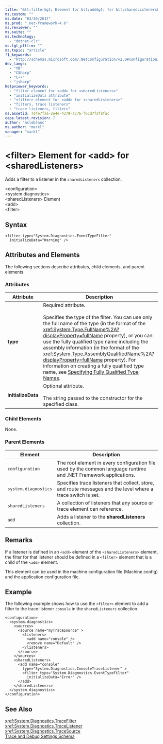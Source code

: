```yaml
---
title: "&lt;filter&gt; Element for &lt;add&gt; for &lt;sharedListeners&gt; | Microsoft Docs"
ms.custom: ""
ms.date: "03/30/2017"
ms.prod: ".net-framework-4.6"
ms.reviewer: ""
ms.suite: ""
ms.technology: 
  - "dotnet-clr"
ms.tgt_pltfrm: ""
ms.topic: "article"
f1_keywords: 
  - "http://schemas.microsoft.com/.NetConfiguration/v2.0#configuration/system.diagnostics/sharedListeners/add/filter"
dev_langs: 
  - "VB"
  - "CSharp"
  - "C++"
  - "jsharp"
helpviewer_keywords: 
  - "filter element for <add> for <sharedListeners>"
  - "initializeData attribute"
  - "<filter> element for <add> for <sharedListeners>"
  - "filters, trace listeners"
  - "trace listeners, filters"
ms.assetid: 7d4e7faa-2e4e-4379-ac76-f6cd7f2f8fac
caps.latest.revision: 7
author: "mcleblanc"
ms.author: "markl"
manager: "markl"
---
```

# &lt;filter&gt; Element for &lt;add&gt; for &lt;sharedListeners&gt;
Adds a filter to a listener in the `sharedListeners` collection.  
  
 \<configuration>  
\<system.diagnostics>  
\<sharedListeners> Element  
\<add>  
\<filter>  
  
## Syntax  
  
```  
<filter type="System.Diagnostics.EventTypeFilter"   
  initializeData="Warning" />  
```  
  
## Attributes and Elements  
 The following sections describe attributes, child elements, and parent elements.  
  
### Attributes  
  
|Attribute|Description|  
|---------------|-----------------|  
|**type**|Required attribute.<br /><br /> Specifies the type of the filter. You can use only the full name of the type (in the format of the <xref:System.Type.FullName%2A?displayProperty=fullName> property), or you can use the fully qualified type name including the assembly information (in the format of the <xref:System.Type.AssemblyQualifiedName%2A?displayProperty=fullName> property). For information on creating a fully qualified type name, see [Specifying Fully Qualified Type Names](../../../../../docs/framework/reflection-and-codedom/specifying-fully-qualified-type-names.md).|  
|**initializeData**|Optional attribute.<br /><br /> The string passed to the constructor for the specified class.|  
  
### Child Elements  
 None.  
  
### Parent Elements  
  
|Element|Description|  
|-------------|-----------------|  
|`configuration`|The root element in every configuration file used by the common language runtime and .NET Framework applications.|  
|`system.diagnostics`|Specifies trace listeners that collect, store, and route messages and the level where a trace switch is set.|  
|`sharedListeners`|A collection of listeners that any source or trace element can reference.|  
|`add`|Adds a listener to the **sharedListeners** collection.|  
  
## Remarks  
 If a listener is defined in an `<add>` element of the `<sharedListeners>` element, the filter for that listener should be defined in a `<filter>` element that is a child of the `<add>` element.  
  
 This element can be used in the machine configuration file (Machine.config) and the application configuration file.  
  
## Example  
 The following example shows how to use the `<filter>` element to add a filter to the trace listener `console` in the `sharedListeners` collection.  
  
```  
<configuration>  
  <system.diagnostics>  
    <sources>  
      <source name="myTraceSource" >  
        <listeners>  
          <add name="console" />  
          <remove name="Default" />  
        </listeners>  
      </source>  
    </sources>  
    <sharedListeners>  
      <add name="console"   
        type="System.Diagnostics.ConsoleTraceListener" >  
        <filter type="System.Diagnostics.EventTypeFilter"   
          initializeData="Error" />  
      </add>  
    </sharedListeners>  
  </system.diagnostics>  
</configuration>  
```  
  
## See Also  
 <xref:System.Diagnostics.TraceFilter>   
 <xref:System.Diagnostics.TraceListener>   
 <xref:System.Diagnostics.TraceSource>   
 [Trace and Debug Settings Schema](../../../../../docs/framework/configuring-apps/file-schema/trace-debug/trace-and-debug-settings-schema.md)